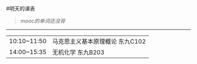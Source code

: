 #明天的课表>*mooc的单词还没背*******<table>   <tr>       <td>10:10~11:50</td>       <td>马克思主义基本原理概论 东九C102</td>   </tr>   <tr>       <td>14:00~15:35</td>       <td>无机化学 东九B203</td>